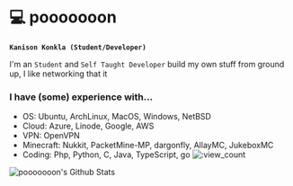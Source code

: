# 💻 pooooooon

**`Kanison Konkla (Student/Developer)`**

I'm an `Student` and `Self Taught Developer` build my own stuff from ground up, I like networking that it

### I have (some) experience with...
- OS: Ubuntu, ArchLinux, MacOS, Windows, NetBSD
- Cloud: Azure, Linode, Google, AWS
- VPN: OpenVPN
- Minecraft: Nukkit, PacketMine-MP, dargonfly, AllayMC, JukeboxMC
- Coding: Php, Python, C, Java, TypeScript, go
![:view_count](https://count.chiya.dev/get/@pooooooon?theme=gelbooru)
<img  align="center" src="https://github-readme-stats.vercel.app/api?username=pooooooon&&show_icons=true&count_private=true&hide_border=true&hide_title=true&bg_color=ffffff" alt="pooooooon's Github Stats">

